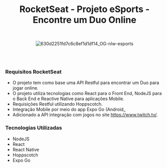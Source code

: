  <h1 align="center">
    RocketSeat - Projeto eSports - Encontre um Duo Online
</h1> 
<br>
<div align="center">
 
![630d2251fd7c6c8ef1d1df14_OG-nlw-esports](https://user-images.githubusercontent.com/60726674/189569597-2d2923bc-5d65-43b6-b052-2fd3844edf24.jpg)
 
 </img>
</div>
<br>
<br>

### Requisitos RocketSeat

- O projeto tem como base uma API Restful para encontrar um Duo para jogar online.
- O projeto utiliza tecnologias como React para o Front End, NodeJS para o Back End e Reactive Native para aplicações Mobile.
- Requisições Restful utilizando Hoppscotch.
- Integração Mobile por meio do app Expo Go (Android_
- Adicionado a API integração com jogos no site https://www.twitch.tv/.

### Tecnologias Utilizadas

- NodeJS
- React
- React Native
- Hoppscotch
- Expo Go
